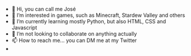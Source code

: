 - 👋 Hi, you can call me José
- 👀 I’m interested in games, such as Minecraft, Stardew Valley and others
- 🌱 I’m currently learning mostly Python, but also HTML, CSS and Javascript
- 💞️ I’m not looking to collaborate on anything actually
- 📫 How to reach me... you can DM me at my Twitter
- 
<!---
Jota9352/Jota9352 is a ✨ special ✨ repository because its `README.md` (this file) appears on your GitHub profile.
You can click the Preview link to take a look at your changes.
--->
